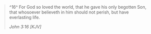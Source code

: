 > ^16^ For God so loved the world, that he gave his only begotten Son, that whosoever believeth in him should not perish, but have everlasting life.
> 
> _John 3:16 [KJV]_